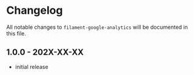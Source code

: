 # Changelog

All notable changes to `filament-google-analytics` will be documented in this file.

## 1.0.0 - 202X-XX-XX

- initial release
